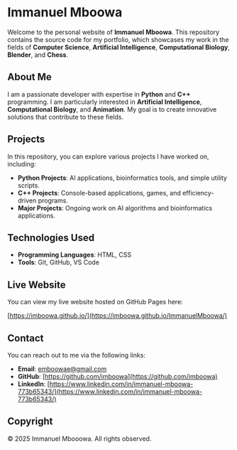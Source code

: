 # Immanuel Mboowa

Welcome to the personal website of **Immanuel Mboowa**. This repository contains the source code for my portfolio, which showcases my work in the fields of **Computer Science**, **Artificial Intelligence**, **Computational Biology**, **Blender**, and **Chess**.

## About Me

I am a passionate developer with expertise in **Python** and **C++** programming. I am particularly interested in **Artificial Intelligence**, **Computational Biology**, and **Animation**. My goal is to create innovative solutions that contribute to these fields.

## Projects

In this repository, you can explore various projects I have worked on, including:

- **Python Projects**: AI applications, bioinformatics tools, and simple utility scripts.
- **C++ Projects**: Console-based applications, games, and efficiency-driven programs.
- **Major Projects**: Ongoing work on AI algorithms and bioinformatics applications.

## Technologies Used

- **Programming Languages**: HTML, CSS
- **Tools**: Git, GitHub, VS Code

## Live Website

You can view my live website hosted on GitHub Pages here:

[https://imboowa.github.io/](https://imboowa.github.io/ImmanuelMboowa/)

## Contact

You can reach out to me via the following links:

- **Email**: [emboowae@gmail.com](mailto:emboowae@gmail.com)
- **GitHub**: [https://github.com/imboowa](https://github.com/imboowa)
- **LinkedIn**: [https://www.linkedin.com/in/immanuel-mboowa-773b65343/](https://www.linkedin.com/in/immanuel-mboowa-773b65343/)

## Copyright
© 2025 Immanuel Mbooowa. All rights observed.
